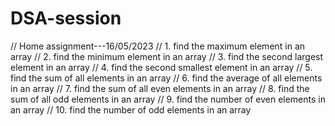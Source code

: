 # DSA-session

// Home assignment---16/05/2023
// 1. find the maximum element in an array
// 2. find the minimum element in an array
// 3. find the second largest element in an array
// 4. find the second smallest element in an array
// 5. find the sum of all elements in an array
// 6. find the average of all elements in an array
// 7. find the sum of all even elements in an array
// 8. find the sum of all odd elements in an array
// 9. find the number of even elements in an array
// 10. find the number of odd elements in an array